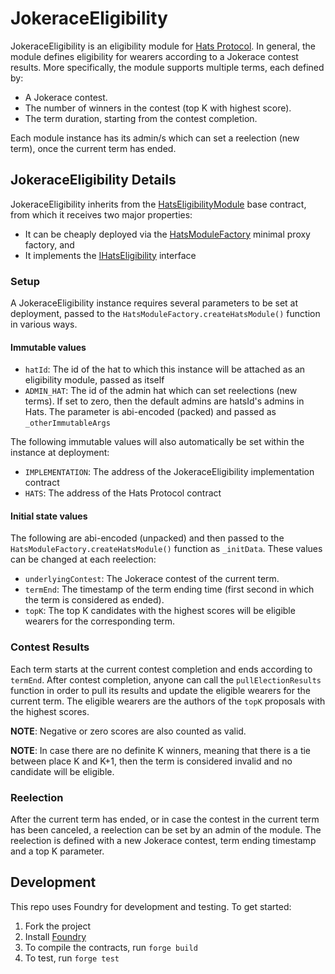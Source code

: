# JokeraceEligibility

JokeraceEligibility is an eligibility module for [Hats Protocol](https://github.com/hats-protocol/hats-protocol).
In general, the module defines eligibility for wearers according to a Jokerace contest results. More specifically, the module supports multiple terms, each defined by:

- A Jokerace contest.
- The number of winners in the contest (top K with highest score).
- The term duration, starting from the contest completion.

Each module instance has its admin/s which can set a reelection (new term), once the current term has ended.

## JokeraceEligibility Details

JokeraceEligibility inherits from the [HatsEligibilityModule](https://github.com/Hats-Protocol/hats-module#hatseligibilitymodule) base contract, from which it receives two major properties:

- It can be cheaply deployed via the [HatsModuleFactory](https://github.com/Hats-Protocol/hats-module#hatsmodulefactory) minimal proxy factory, and
- It implements the [IHatsEligibility](https://github.com/Hats-Protocol/hats-protocol/blob/main/src/Interfaces/IHatsEligibility.sol) interface

### Setup

A JokeraceEligibility instance requires several parameters to be set at deployment, passed to the `HatsModuleFactory.createHatsModule()` function in various ways.

#### Immutable values

- `hatId`: The id of the hat to which this instance will be attached as an eligibility module, passed as itself
- `ADMIN_HAT`: The id of the admin hat which can set reelections (new terms). If set to zero, then the default admins are hatsId's admins in Hats. The parameter is abi-encoded (packed) and passed as `_otherImmutableArgs`

The following immutable values will also automatically be set within the instance at deployment:

- `IMPLEMENTATION`: The address of the JokeraceEligibility implementation contract
- `HATS`: The address of the Hats Protocol contract

#### Initial state values

The following are abi-encoded (unpacked) and then passed to the `HatsModuleFactory.createHatsModule()` function as `_initData`. These values can be changed at each reelection:

- `underlyingContest`: The Jokerace contest of the current term.
- `termEnd`: The timestamp of the term ending time (first second in which the term is considered as ended).
- `topK`: The top K candidates with the highest scores will be eligible wearers for the corresponding term.

### Contest Results

Each term starts at the current contest completion and ends according to `termEnd`. After contest completion, anyone can call the `pullElectionResults` function in order to pull its results and update the eligible wearers for the current term. The eligible wearers are the authors of the `topK` proposals with the highest scores.

**NOTE**: Negative or zero scores are also counted as valid.

**NOTE**: In case there are no definite K winners, meaning that there is a tie between place K and K+1, then the term is considered invalid and no candidate will be eligible.

### Reelection

After the current term has ended, or in case the contest in the current term has been canceled, a reelection can be set by an admin of the module. The reelection is defined with a new Jokerace contest, term ending timestamp and a top K parameter.

## Development

This repo uses Foundry for development and testing. To get started:

1. Fork the project
2. Install [Foundry](https://book.getfoundry.sh/getting-started/installation)
3. To compile the contracts, run `forge build`
4. To test, run `forge test`
